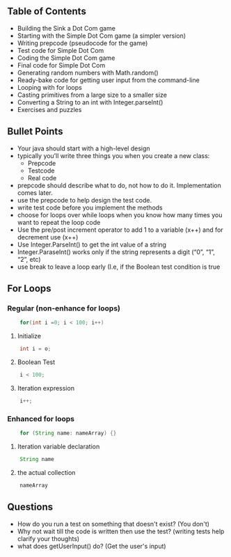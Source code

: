 ## Table of Contents
- Building the Sink a Dot Com game 
- Starting with the Simple Dot Com game (a simpler version) 
- Writing prepcode (pseudocode for the game) 
- Test code for Simple Dot Com 
- Coding the Simple Dot Com game 
- Final code for Simple Dot Com 
- Generating random numbers with Math.random() 
- Ready-bake code for getting user input from the command-line 
- Looping with for loops                                                                          
- Casting primitives from a large size to a smaller size 
- Converting a String to an int with Integer.parseInt() 
- Exercises and puzzles

## Bullet Points

- Your java should start with a high-level design
- typically you’ll write three things you when you create a new class:
    - Prepcode
    - Testcode
    - Real code
- prepcode should describe what to do, not how to do it. Implementation comes later.
- use the prepcode to help design the test code.
- write test code before you implement the methods
- choose for loops over while loops when you know how many times you want to repeat the loop code
- Use the pre/post increment operator to add 1 to a variable (x++) and for decrement use (x++)
- Use Integer.ParseInt() to get the int value of a string
- Integer.ParaseInt() works only if the string represents a digit (“0”, “1”, “2”, etc)
- use break to leave a loop early (I.e, if the Boolean test condition is true

## For Loops

### Regular (non-enhance for loops)
``` java
    for(int i =0; i < 100; i++)
```
1) Initialize 
```java
    int i = o;
```
2) Boolean Test
``` java
    i < 100;
```
3) Iteration expression 
``` java 
    i++;
```
### Enhanced for loops
``` java
    for (String name: nameArray) {}
```
1) Iteration variable declaration 
``` java 
    String name
```
2) the actual collection 
``` java 
    nameArray
```

## Questions 
- How do you run a test on something that doesn't exist? (You don't)
- Why not wait till the code is written then use the test? (writing tests help clarify your thoughts)
- what does getUserInput() do? (Get the user's input)